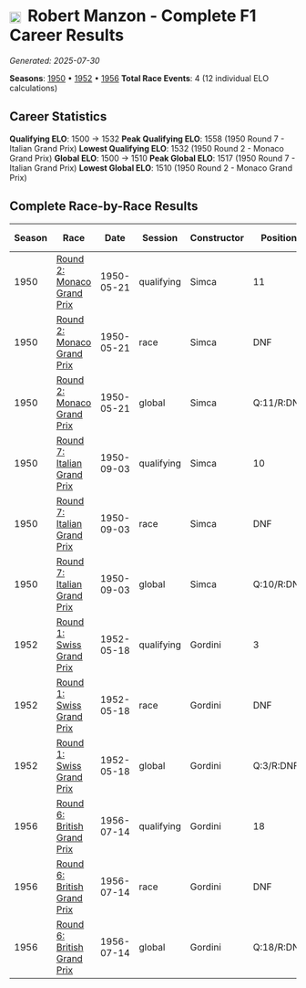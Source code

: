 # <img src="https://upload.wikimedia.org/wikipedia/commons/c/c3/Flag_of_France.svg" alt="France" width="20" height="auto" style="vertical-align: middle; margin-right: 5px;" onerror="this.outerHTML='🇫🇷'; this.style.marginRight='5px';"/> Robert Manzon - Complete F1 Career Results

*Generated: 2025-07-30*

**Seasons**: [1950](../results/1950-season-report.md) • [1952](../results/1952-season-report.md) • [1956](../results/1956-season-report.md)
**Total Race Events**: 4 (12 individual ELO calculations)

## Career Statistics

**Qualifying ELO**: 1500 → 1532
**Peak Qualifying ELO**: 1558 (1950 Round 7 - Italian Grand Prix)
**Lowest Qualifying ELO**: 1532 (1950 Round 2 - Monaco Grand Prix)
**Global ELO**: 1500 → 1510
**Peak Global ELO**: 1517 (1950 Round 7 - Italian Grand Prix)
**Lowest Global ELO**: 1510 (1950 Round 2 - Monaco Grand Prix)

## Complete Race-by-Race Results

| Season | Race | Date | Session | Constructor | Position | Starting ELO | ELO Change | Final ELO | Teammate |
|--------|------|------|---------|-------------|----------|--------------|------------|-----------|----------|
| 1950 | [Round 2: Monaco Grand Prix](../results/1950-season-report.md#round-2-monaco-grand-prix) | 1950-05-21 | qualifying | Simca | 11 | 1500 | +32 | 1532 | <img src="https://upload.wikimedia.org/wikipedia/commons/c/c3/Flag_of_France.svg" alt="France" width="20" height="auto" style="vertical-align: middle; margin-right: 5px;" onerror="this.outerHTML='🇫🇷'; this.style.marginRight='5px';"/> Maurice Trintignant |
| 1950 | [Round 2: Monaco Grand Prix](../results/1950-season-report.md#round-2-monaco-grand-prix) | 1950-05-21 | race | Simca | DNF | 1500 | N/A | 1500 | <img src="https://upload.wikimedia.org/wikipedia/commons/c/c3/Flag_of_France.svg" alt="France" width="20" height="auto" style="vertical-align: middle; margin-right: 5px;" onerror="this.outerHTML='🇫🇷'; this.style.marginRight='5px';"/> Maurice Trintignant |
| 1950 | [Round 2: Monaco Grand Prix](../results/1950-season-report.md#round-2-monaco-grand-prix) | 1950-05-21 | global | Simca | Q:11/R:DNF | 1500 | +10 | 1510 | <img src="https://upload.wikimedia.org/wikipedia/commons/c/c3/Flag_of_France.svg" alt="France" width="20" height="auto" style="vertical-align: middle; margin-right: 5px;" onerror="this.outerHTML='🇫🇷'; this.style.marginRight='5px';"/> Maurice Trintignant |
| 1950 | [Round 7: Italian Grand Prix](../results/1950-season-report.md#round-7-italian-grand-prix) | 1950-09-03 | qualifying | Simca | 10 | 1532 | +26 | 1558 | <img src="https://upload.wikimedia.org/wikipedia/commons/c/c3/Flag_of_France.svg" alt="France" width="20" height="auto" style="vertical-align: middle; margin-right: 5px;" onerror="this.outerHTML='🇫🇷'; this.style.marginRight='5px';"/> Maurice Trintignant |
| 1950 | [Round 7: Italian Grand Prix](../results/1950-season-report.md#round-7-italian-grand-prix) | 1950-09-03 | race | Simca | DNF | 1500 | N/A | 1500 | <img src="https://upload.wikimedia.org/wikipedia/commons/c/c3/Flag_of_France.svg" alt="France" width="20" height="auto" style="vertical-align: middle; margin-right: 5px;" onerror="this.outerHTML='🇫🇷'; this.style.marginRight='5px';"/> Maurice Trintignant |
| 1950 | [Round 7: Italian Grand Prix](../results/1950-season-report.md#round-7-italian-grand-prix) | 1950-09-03 | global | Simca | Q:10/R:DNF | 1510 | +8 | 1517 | <img src="https://upload.wikimedia.org/wikipedia/commons/c/c3/Flag_of_France.svg" alt="France" width="20" height="auto" style="vertical-align: middle; margin-right: 5px;" onerror="this.outerHTML='🇫🇷'; this.style.marginRight='5px';"/> Maurice Trintignant |
| 1952 | [Round 1: Swiss Grand Prix](../results/1952-season-report.md#round-1-swiss-grand-prix) | 1952-05-18 | qualifying | Gordini | 3 | 1500 | +32 | 1532 | <img src="https://upload.wikimedia.org/wikipedia/commons/c/c3/Flag_of_France.svg" alt="France" width="20" height="auto" style="vertical-align: middle; margin-right: 5px;" onerror="this.outerHTML='🇫🇷'; this.style.marginRight='5px';"/> Jean Behra |
| 1952 | [Round 1: Swiss Grand Prix](../results/1952-season-report.md#round-1-swiss-grand-prix) | 1952-05-18 | race | Gordini | DNF | 1500 | N/A | 1500 | <img src="https://upload.wikimedia.org/wikipedia/commons/c/c3/Flag_of_France.svg" alt="France" width="20" height="auto" style="vertical-align: middle; margin-right: 5px;" onerror="this.outerHTML='🇫🇷'; this.style.marginRight='5px';"/> Jean Behra |
| 1952 | [Round 1: Swiss Grand Prix](../results/1952-season-report.md#round-1-swiss-grand-prix) | 1952-05-18 | global | Gordini | Q:3/R:DNF | 1500 | +10 | 1510 | <img src="https://upload.wikimedia.org/wikipedia/commons/c/c3/Flag_of_France.svg" alt="France" width="20" height="auto" style="vertical-align: middle; margin-right: 5px;" onerror="this.outerHTML='🇫🇷'; this.style.marginRight='5px';"/> Jean Behra |
| 1956 | [Round 6: British Grand Prix](../results/1956-season-report.md#round-6-british-grand-prix) | 1956-07-14 | qualifying | Gordini | 18 | 1500 | +32 | 1532 | <img src="https://upload.wikimedia.org/wikipedia/commons/0/05/Flag_of_Brazil.svg" alt="Brazil" width="20" height="auto" style="vertical-align: middle; margin-right: 5px;" onerror="this.outerHTML='🇧🇷'; this.style.marginRight='5px';"/> Hernando da Silva Ramos |
| 1956 | [Round 6: British Grand Prix](../results/1956-season-report.md#round-6-british-grand-prix) | 1956-07-14 | race | Gordini | DNF | 1500 | N/A | 1500 | <img src="https://upload.wikimedia.org/wikipedia/commons/0/05/Flag_of_Brazil.svg" alt="Brazil" width="20" height="auto" style="vertical-align: middle; margin-right: 5px;" onerror="this.outerHTML='🇧🇷'; this.style.marginRight='5px';"/> Hernando da Silva Ramos |
| 1956 | [Round 6: British Grand Prix](../results/1956-season-report.md#round-6-british-grand-prix) | 1956-07-14 | global | Gordini | Q:18/R:DNF | 1500 | +10 | 1510 | <img src="https://upload.wikimedia.org/wikipedia/commons/0/05/Flag_of_Brazil.svg" alt="Brazil" width="20" height="auto" style="vertical-align: middle; margin-right: 5px;" onerror="this.outerHTML='🇧🇷'; this.style.marginRight='5px';"/> Hernando da Silva Ramos |
